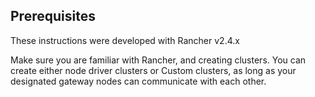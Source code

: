 ## Prerequisites

These instructions were developed with Rancher v2.4.x

Make sure you are familiar with Rancher, and creating clusters. You can create either node driver clusters or Custom clusters, as long as
your designated gateway nodes can communicate with each other.
